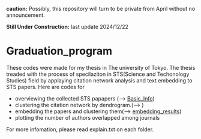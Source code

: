 **caution:** Possibly, this repository will turn to be private from April without no announcement.

**Still Under Construction:** last update 2024/12/22 


# Graduation_program

These codes were made for my thesis in The university of Tokyo.
The thesis treaded with the process of specilaziton in STS(Science and Techonology Studies) field by applaying citation network analysis and text embedding to STS papers.
Here are codes for

- overviewing the collected STS papapers   (--> [Basic_Info](https://github.com/HirokiMiyabe/Graduation_program/tree/main/Basic_Info))
- clustering the citation network by dendrogram.(--> )
- embedding the papers and clustering them(--> [embedding_results](https://github.com/HirokiMiyabe/Graduation_program/tree/main/embedding_results))
- plotting the number of authors overlapped among journals
  

For more infomation, please read explain.txt on each folder.
